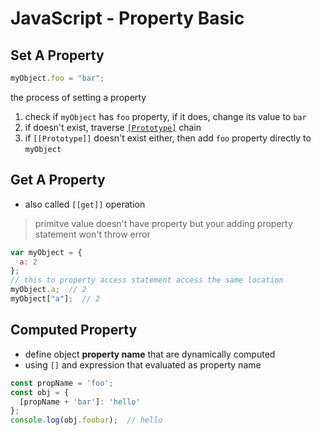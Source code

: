# JavaScript - Property Basic

## Set A Property

```js
myObject.foo = "bar";
```

the process of setting a property

1. check if `myObject` has `foo` property, if it does, change its value to `bar`
2. if doesn't exist, traverse [`[Prototype]`](javascript-prototype.md) chain
3. if `[[Prototype]]` doesn't exist either, then add `foo` property directly to `myObject`

## Get A Property

- also called `[[get]]` operation

> primitve value doesn't have property
> but your adding property statement won't throw error


```js
var myObject = {
  a: 2
};
// this to property access statement access the same location
myObject.a;  // 2
myObject["a"];  // 2
```

## Computed Property

- define object **property name** that are dynamically computed
- using `[]` and expression that evaluated as property name

```js
const propName = 'foo';
const obj = {
  [propName + 'bar']: 'hello'
};
console.log(obj.foobar);  // hello
```


